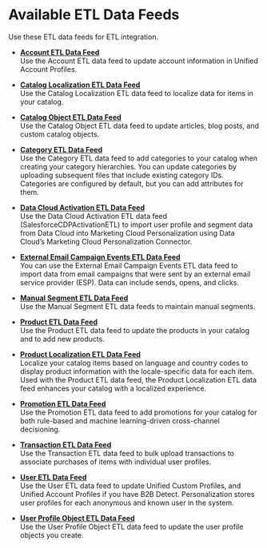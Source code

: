 

# Available ETL Data Feeds

Use these ETL data feeds for ETL integration.

  * **[Account ETL Data Feed](https://help.salesforce.com/s/articleView?id=sf.mc_pers_etl_account_data_feed.htm&language=en_US&type=5)**  
Use the Account ETL data feed to update account information in Unified Account
Profiles.

  * **[Catalog Localization ETL Data Feed](https://help.salesforce.com/s/articleView?id=sf.mc_pers_etl_catalog_localization_data_feed.htm&language=en_US&type=5)**  
Use the Catalog Localization ETL data feed to localize data for items in your
catalog.

  * **[Catalog Object ETL Data Feed](https://help.salesforce.com/s/articleView?id=sf.mc_pers_etl_catalog_object_data_feed.htm&language=en_US&type=5)**  
Use the Catalog Object ETL data feed to update articles, blog posts, and
custom catalog objects.

  * **[Category ETL Data Feed](https://help.salesforce.com/s/articleView?id=sf.mc_pers_etl_category_data_feed.htm&language=en_US&type=5)**  
Use the Category ETL data feed to add categories to your catalog when creating
your category hierarchies. You can update categories by uploading subsequent
files that include existing category IDs. Categories are configured by
default, but you can add attributes for them.

  * **[Data Cloud Activation ETL Data Feed](https://help.salesforce.com/s/articleView?id=sf.mc_pers_etl_activation_data_feed.htm&language=en_US&type=5)**  
Use the Data Cloud Activation ETL data feed (SalesforceCDPActivationETL) to
import user profile and segment data from Data Cloud into Marketing Cloud
Personalization using Data Cloud’s Marketing Cloud Personalization Connector.

  * **[External Email Campaign Events ETL Data Feed](https://help.salesforce.com/s/articleView?id=sf.mc_pers_etl_external_email_campaign_events_data_feed.htm&language=en_US&type=5)**  
You can use the External Email Campaign Events ETL data feed to import data
from email campaigns that were sent by an external email service provider
(ESP). Data can include sends, opens, and clicks.

  * **[Manual Segment ETL Data Feed](https://help.salesforce.com/s/articleView?id=sf.mc_pers_etl_manual_segment_data_feed.htm&language=en_US&type=5)**  
Use the Manual Segment ETL data feeds to maintain manual segments.

  * **[Product ETL Data Feed](https://help.salesforce.com/s/articleView?id=sf.mc_pers_etl_product_data_feed.htm&language=en_US&type=5)**  
Use the Product ETL data feed to update the products in your catalog and to
add new products.

  * **[Product Localization ETL Data Feed](https://help.salesforce.com/s/articleView?id=sf.mc_pers_etl_product_localization_data_feed.htm&language=en_US&type=5)**  
Localize your catalog items based on language and country codes to display
product information with the locale-specific data for each item. Used with the
Product ETL data feed, the Product Localization ETL data feed enhances your
catalog with a localized experience.

  * **[Promotion ETL Data Feed](https://help.salesforce.com/s/articleView?id=sf.mc_pers_etl_promotion_data_feed.htm&language=en_US&type=5)**  
Use the Promotion ETL data feed to add promotions for your catalog for both
rule-based and machine learning-driven cross-channel decisioning.

  * **[Transaction ETL Data Feed](https://help.salesforce.com/s/articleView?id=sf.mc_pers_etl_transaction_data_feed.htm&language=en_US&type=5)**  
Use the Transaction ETL data feed to bulk upload transactions to associate
purchases of items with individual user profiles.

  * **[User ETL Data Feed](https://help.salesforce.com/s/articleView?id=sf.mc_pers_etl_user_data_feed.htm&language=en_US&type=5)**  
Use the User ETL data feed to update Unified Custom Profiles, and Unified
Account Profiles if you have B2B Detect. Personalization stores user profiles
for each anonymous and known user in the system.

  * **[User Profile Object ETL Data Feed](https://help.salesforce.com/s/articleView?id=sf.mc_pers_etl_user_profile_object_data_feed.htm&language=en_US&type=5)**  
Use the User Profile Object ETL data feed to update the user profile objects
you create.

